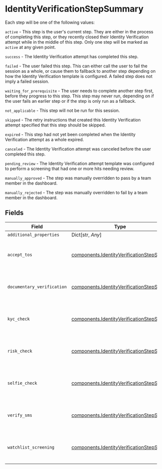 # IdentityVerificationStepSummary

Each step will be one of the following values:


`active` - This step is the user's current step. They are either in the process of completing this step, or they recently closed their Identity Verification attempt while in the middle of this step. Only one step will be marked as `active` at any given point.

`success` - The Identity Verification attempt has completed this step.

`failed` - The user failed this step. This can either call the user to fail the session as a whole, or cause them to fallback to another step depending on how the Identity Verification template is configured. A failed step does not imply a failed session.

`waiting_for_prerequisite` - The user needs to complete another step first, before they progress to this step. This step may never run, depending on if the user fails an earlier step or if the step is only run as a fallback.

`not_applicable` - This step will not be run for this session.

`skipped` - The retry instructions that created this Identity Verification attempt specified that this step should be skipped.

`expired` - This step had not yet been completed when the Identity Verification attempt as a whole expired.

`canceled` - The Identity Verification attempt was canceled before the user completed this step.

`pending_review` - The Identity Verification attempt template was configured to perform a screening that had one or more hits needing review.

`manually_approved` - The step was manually overridden to pass by a team member in the dashboard.

`manually_rejected` - The step was manually overridden to fail by a team member in the dashboard.


## Fields

| Field                                                                                                  | Type                                                                                                   | Required                                                                                               | Description                                                                                            | Example                                                                                                |
| ------------------------------------------------------------------------------------------------------ | ------------------------------------------------------------------------------------------------------ | ------------------------------------------------------------------------------------------------------ | ------------------------------------------------------------------------------------------------------ | ------------------------------------------------------------------------------------------------------ |
| `additional_properties`                                                                                | Dict[str, *Any*]                                                                                       | :heavy_minus_sign:                                                                                     | N/A                                                                                                    |                                                                                                        |
| `accept_tos`                                                                                           | [components.IdentityVerificationStepStatus](../../models/components/identityverificationstepstatus.md) | :heavy_check_mark:                                                                                     | The status of a step in the identity verification process.                                             | success                                                                                                |
| `documentary_verification`                                                                             | [components.IdentityVerificationStepStatus](../../models/components/identityverificationstepstatus.md) | :heavy_check_mark:                                                                                     | The status of a step in the identity verification process.                                             | success                                                                                                |
| `kyc_check`                                                                                            | [components.IdentityVerificationStepStatus](../../models/components/identityverificationstepstatus.md) | :heavy_check_mark:                                                                                     | The status of a step in the identity verification process.                                             | success                                                                                                |
| `risk_check`                                                                                           | [components.IdentityVerificationStepStatus](../../models/components/identityverificationstepstatus.md) | :heavy_check_mark:                                                                                     | The status of a step in the identity verification process.                                             | success                                                                                                |
| `selfie_check`                                                                                         | [components.IdentityVerificationStepStatus](../../models/components/identityverificationstepstatus.md) | :heavy_check_mark:                                                                                     | The status of a step in the identity verification process.                                             | success                                                                                                |
| `verify_sms`                                                                                           | [components.IdentityVerificationStepStatus](../../models/components/identityverificationstepstatus.md) | :heavy_check_mark:                                                                                     | The status of a step in the identity verification process.                                             | success                                                                                                |
| `watchlist_screening`                                                                                  | [components.IdentityVerificationStepStatus](../../models/components/identityverificationstepstatus.md) | :heavy_check_mark:                                                                                     | The status of a step in the identity verification process.                                             | success                                                                                                |